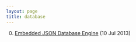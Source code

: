 ```yaml
---
layout: page
title: database
---
```


0. [Embedded JSON Database Engine](/bookmark/2013/07/10/ejdb.html) (10 Jul 2013) 
